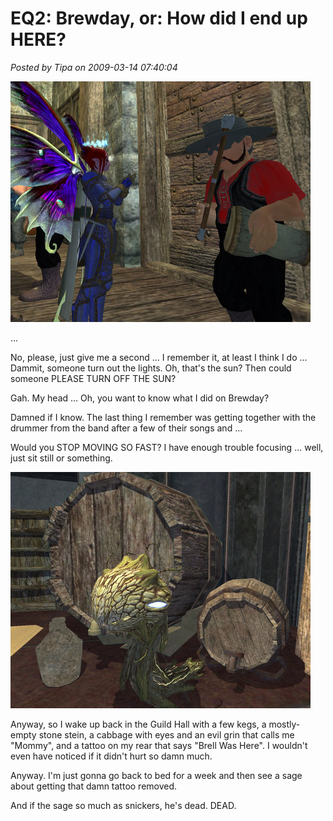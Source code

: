 # EQ2: Brewday, or: How did I end up HERE?

*Posted by Tipa on 2009-03-14 07:40:04*

![everquest2-2009-03-14-07-39-28-12](../../../uploads/2009/03/everquest2-2009-03-14-07-39-28-12.jpg "everquest2-2009-03-14-07-39-28-12")

...

No, please, just give me a second ... I remember it, at least I think I do ... Dammit, someone turn out the lights. Oh, that's the sun? Then could someone PLEASE TURN OFF THE SUN?

Gah. My head ... Oh, you want to know what I did on Brewday?

Damned if I know. The last thing I remember was getting together with the drummer from the band after a few of their songs and ...

Would you STOP MOVING SO FAST? I have enough trouble focusing ... well, just sit still or something.

![everquest2-2009-03-14-08-06-34-94](../../../uploads/2009/03/everquest2-2009-03-14-08-06-34-94.jpg "everquest2-2009-03-14-08-06-34-94")

Anyway, so I wake up back in the Guild Hall with a few kegs, a mostly-empty stone stein, a cabbage with eyes and an evil grin that calls me "Mommy", and a tattoo on my rear that says "Brell Was Here". I wouldn't even have noticed if it didn't hurt so damn much.

Anyway. I'm just gonna go back to bed for a week and then see a sage about getting that damn tattoo removed.

And if the sage so much as snickers, he's dead. DEAD.

